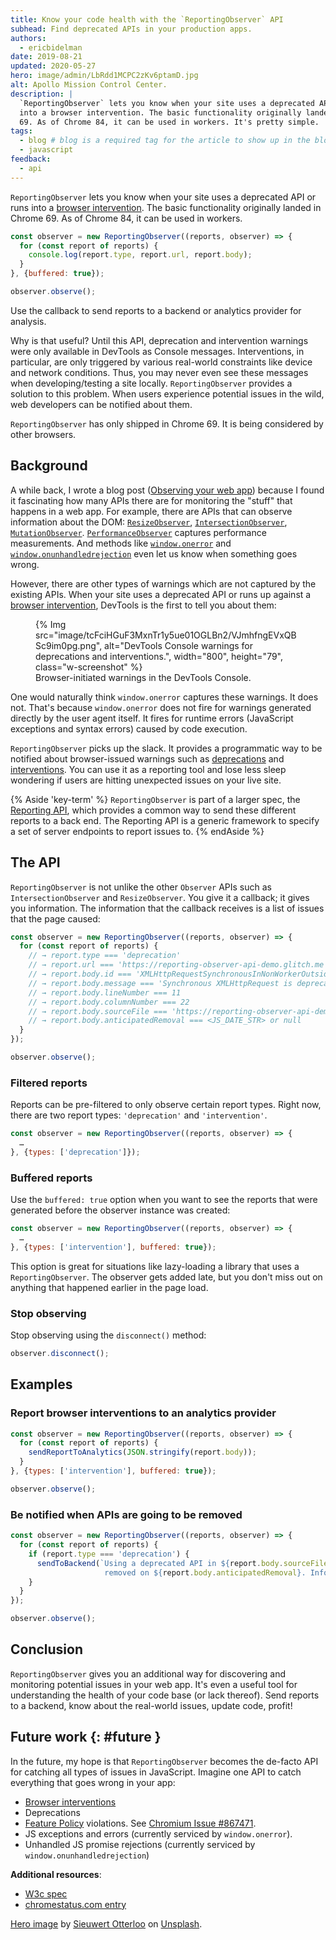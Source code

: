 ```yaml
---
title: Know your code health with the `ReportingObserver` API
subhead: Find deprecated APIs in your production apps.
authors:
  - ericbidelman
date: 2019-08-21
updated: 2020-05-27
hero: image/admin/LbRdd1MCPC2zKv6ptamD.jpg
alt: Apollo Mission Control Center.
description: |
  `ReportingObserver` lets you know when your site uses a deprecated API or runs
  into a browser intervention. The basic functionality originally landed in Chrome
  69. As of Chrome 84, it can be used in workers. It's pretty simple.
tags:
  - blog # blog is a required tag for the article to show up in the blog.
  - javascript
feedback:
  - api
---
```


`ReportingObserver` lets you know when your site uses a deprecated API or runs
into a [browser intervention][interventions]. The basic functionality originally
landed in Chrome 69. As of Chrome 84, it can be used in workers.

```js
const observer = new ReportingObserver((reports, observer) => {
  for (const report of reports) {
    console.log(report.type, report.url, report.body);
  }
}, {buffered: true});

observer.observe();
```

Use the callback to send reports to a backend or analytics provider for
analysis.

Why is that useful? Until this API, deprecation and intervention warnings were
only available in DevTools as Console messages. Interventions, in particular,
are only triggered by various real-world constraints like device and network
conditions. Thus, you may never even see these messages when developing/testing
a site locally. `ReportingObserver` provides a solution to this problem. When
users experience potential issues in the wild, web developers can be notified
about them.

`ReportingObserver` has only shipped in Chrome 69. It is being considered by
other browsers.

## Background

A while back, I wrote a blog post ([Observing your web
app](https://ericbidelman.tumblr.com/post/149032341876/observing-your-web-app))
because I found it fascinating how many APIs there are for monitoring the
"stuff" that happens in a web app. For example, there are APIs that can observe
information about the DOM:
[`ResizeObserver`](https://developer.mozilla.org/en-US/docs/Web/API/ResizeObserver),
[`IntersectionObserver`](https://developer.mozilla.org/en-US/docs/Web/API/IntersectionObserver),
[`MutationObserver`](https://developer.mozilla.org/en-US/docs/Web/API/MutationObserver).
[`PerformanceObserver`](https://developer.mozilla.org/en-US/docs/Web/API/PerformanceObserver)
captures performance measurements. And methods like
[`window.onerror`](https://developer.mozilla.org/en-US/docs/Web/API/GlobalEventHandlers/onerror)
and
[`window.onunhandledrejection`](https://developer.mozilla.org/en-US/docs/Web/API/WindowEventHandlers/onunhandledrejection)
even let us know when something goes wrong.

However, there are other types of warnings which are not captured by the
existing APIs. When your site uses a deprecated API or runs up against a
[browser intervention][interventions], DevTools is the first to tell you about
them:

<figure class="w-figure">
  {% Img src="image/tcFciHGuF3MxnTr1y5ue01OGLBn2/VJmhfngEVxQBSc9im0pg.png", alt="DevTools Console warnings for deprecations and interventions.", width="800", height="79", class="w-screenshot" %}
  <figcaption>Browser-initiated warnings in the DevTools Console.</figcaption>
</figure>

One would naturally think `window.onerror` captures these warnings. It does not.
That's because `window.onerror` does not fire for warnings generated directly by
the user agent itself. It fires for runtime errors (JavaScript exceptions and
syntax errors) caused by code execution.

`ReportingObserver` picks up the slack. It provides a programmatic way to be
notified about browser-issued warnings such as [deprecations][deprecations] and
[interventions][interventions]. You can use it as a reporting tool and lose less
sleep wondering if users are hitting unexpected issues on your live site.

{% Aside 'key-term' %}
`ReportingObserver` is part of a larger spec, the [Reporting
API](/reporting-api), which provides a common way to send
these different reports to a back end. The Reporting API is a generic framework
to specify a set of server endpoints to report issues to.
{% endAside %}

## The API

`ReportingObserver` is not unlike the other `Observer` APIs such as
`IntersectionObserver` and `ResizeObserver`. You give it a callback; it gives
you information. The information that the callback receives is a list of issues
that the page caused:

```js
const observer = new ReportingObserver((reports, observer) => {
  for (const report of reports) {
    // → report.type === 'deprecation'
    // → report.url === 'https://reporting-observer-api-demo.glitch.me'
    // → report.body.id === 'XMLHttpRequestSynchronousInNonWorkerOutsideBeforeUnload'
    // → report.body.message === 'Synchronous XMLHttpRequest is deprecated...'
    // → report.body.lineNumber === 11
    // → report.body.columnNumber === 22
    // → report.body.sourceFile === 'https://reporting-observer-api-demo.glitch.me'
    // → report.body.anticipatedRemoval === <JS_DATE_STR> or null
  }
});

observer.observe();
```

### Filtered reports

Reports can be pre-filtered to only observe certain report types. Right now,
there are two report types: `'deprecation'` and `'intervention'`.

```js
const observer = new ReportingObserver((reports, observer) => {
  …
}, {types: ['deprecation']});
```

### Buffered reports

Use the `buffered: true` option when you want to see the reports that were
generated before the observer instance was created:

```js
const observer = new ReportingObserver((reports, observer) => {
  …
}, {types: ['intervention'], buffered: true});
```

This option is great for situations like lazy-loading a library that uses a
`ReportingObserver`. The observer gets added late, but you don't miss out on
anything that happened earlier in the page load.

### Stop observing

Stop observing using the `disconnect()` method:

```js
observer.disconnect();
```

## Examples

### Report browser interventions to an analytics provider

```js
const observer = new ReportingObserver((reports, observer) => {
  for (const report of reports) {
    sendReportToAnalytics(JSON.stringify(report.body));
  }
}, {types: ['intervention'], buffered: true});

observer.observe();
```

### Be notified when APIs are going to be removed

```js
const observer = new ReportingObserver((reports, observer) => {
  for (const report of reports) {
    if (report.type === 'deprecation') {
      sendToBackend(`Using a deprecated API in ${report.body.sourceFile} which will be
                     removed on ${report.body.anticipatedRemoval}. Info: ${report.body.message}`);
    }
  }
});

observer.observe();
```

## Conclusion

`ReportingObserver` gives you an additional way for discovering and monitoring
potential issues in your web app. It's even a useful tool for understanding the
health of your code base (or lack thereof). Send reports to a backend, know
about the real-world issues, update code, profit!

## Future work {: #future }

In the future, my hope is that `ReportingObserver` becomes the de-facto API for
catching all types of issues in JavaScript. Imagine one API to catch everything
that goes wrong in your app:

- [Browser interventions][interventions]
- Deprecations
- [Feature Policy][featurepolicy] violations. See [Chromium Issue #867471](https://crbug.com/867471).
- JS exceptions and errors (currently serviced by `window.onerror`).
- Unhandled JS promise rejections (currently serviced by `window.onunhandledrejection`)

**Additional resources**:

- [W3c spec][reportingobserver]
- [chromestatus.com entry][chromestatus]

[Hero image](https://unsplash.com/photos/6SyrBaRjLJ4) by
[Sieuwert Otterloo](https://unsplash.com/@sieuwert)
on [Unsplash](https://unsplash.com).

[spec]: https://w3c.github.io/reporting
[reportingobserver]: https://w3c.github.io/reporting/#observers
[explainer]: https://github.com/W3C/reporting/blob/master/EXPLAINER.md
[chromestatus]: https://www.chromestatus.com/feature/4691191559880704
[featurepolicy]: https://developers.google.com/web/updates/2018/06/feature-policy
[interventions]: https://www.chromestatus.com/features#intervention
[deprecations]: https://www.chromestatus.com/features#intervention
